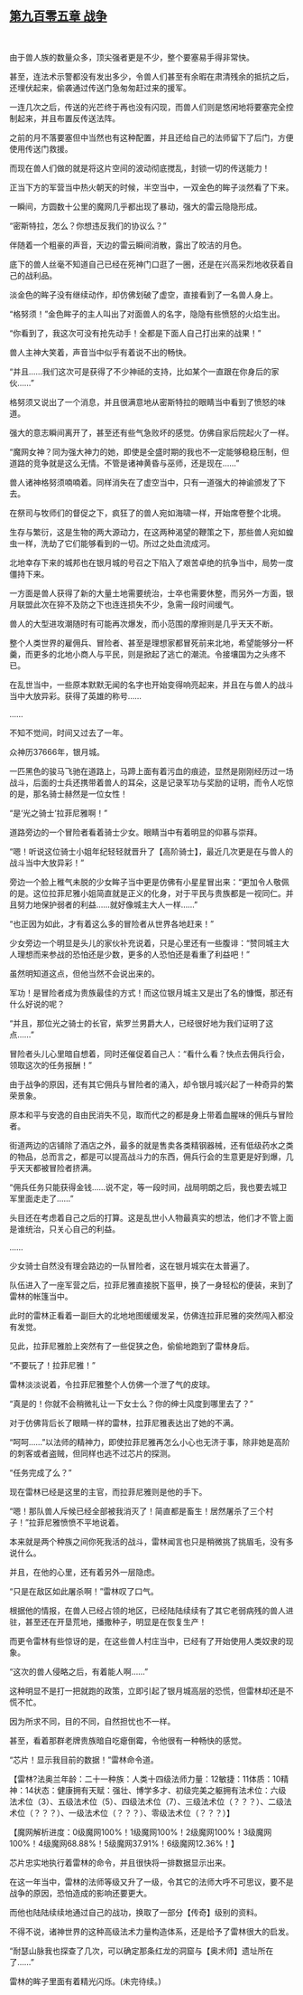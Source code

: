 ## [第九百零五章 战争](https://www.xxbiquge.com/11_11222/9026959.html)
﻿

  由于兽人族的数量众多，顶尖强者更是不少，整个要塞易手得非常快。

  甚至，连法术示警都没有发出多少，令兽人们甚至有余暇在肃清残余的抵抗之后，还埋伏起来，偷袭通过传送门急匆匆赶过来的援军。

  一连几次之后，传送的光芒终于再也没有闪现，而兽人们则是悠闲地将要塞完全控制起来，并且布置反传送法阵。

  之前的月不落要塞但中当然也有这种配置，并且还给自己的法师留下了后门，方便使用传送门救援。

  而现在兽人们做的就是将这片空间的波动彻底搅乱，封锁一切的传送能力！

  正当下方的军营当中热火朝天的时候，半空当中，一双金色的眸子淡然看了下来。

  一瞬间，方圆数十公里的魔网几乎都出现了暴动，强大的雷云隐隐形成。

  “密斯特拉，怎么？你想违反我们的协议么？”

  伴随着一个粗豪的声音，天边的雷云瞬间消散，露出了皎洁的月色。

  底下的兽人丝毫不知道自己已经在死神门口逛了一圈，还是在兴高采烈地收获着自己的战利品。

  淡金色的眸子没有继续动作，却仿佛划破了虚空，直接看到了一名兽人身上。

  “格努须！”金色眸子的主人叫出了对面兽人的名字，隐隐有些愤怒的火焰生出。

  “你看到了，我这次可没有抢先动手！全都是下面人自己打出来的战果！”

  兽人主神大笑着，声音当中似乎有着说不出的畅快。

  “并且……我们这次可是获得了不少神祗的支持，比如某个一直跟在你身后的家伙……”

  格努须又说出了一个消息，并且很满意地从密斯特拉的眼睛当中看到了愤怒的味道。

  强大的意志瞬间离开了，甚至还有些气急败坏的感觉。仿佛自家后院起火了一样。

  “魔网女神？同为强大神力的她，即使是全盛时期的我也不一定能够稳稳压制，但道路的竞争就是这么无情。不管是诸神黄昏与巫师，还是现在……”

  兽人诸神格努须喃喃着。同样消失在了虚空当中，只有一道强大的神谕颁发了下去。

  在祭司与牧师们的督促之下，疯狂了的兽人宛如海啸一样，开始席卷整个北境。

  生存与繁衍，这是生物的两大源动力，在这两种渴望的鞭策之下，那些兽人宛如蝗虫一样，洗劫了它们能够看到的一切。所过之处血流成河。

  北地幸存下来的城邦也在银月城的号召之下陷入了艰苦卓绝的抗争当中，局势一度僵持下来。

  一方面是兽人获得了新的大量土地需要统治，士卒也需要休整，而另外一方面，银月联盟此次在猝不及防之下也连连损失不少，急需一段时间缓气。

  兽人的大型进攻潮随时有可能再次爆发，而小范围的摩擦则是几乎天天不断。

  整个人类世界的雇佣兵、冒险者、甚至是理想家都冒死前来北地，希望能够分一杯羹，而更多的北地小商人与平民，则是掀起了逃亡的潮流。令接壤国为之头疼不已。

  在乱世当中，一些原本默默无闻的名字也开始变得响亮起来，并且在与兽人的战斗当中大放异彩。获得了英雄的称号……

  ……

  不知不觉间，时间又过去了一年。

  众神历37666年，银月城。

  一匹黑色的骏马飞驰在道路上，马蹄上面有着污血的痕迹，显然是刚刚经历过一场战斗，后面的士兵还携带着兽人的耳朵，这是记录军功与奖励的证明，而令人吃惊的是，那名骑士赫然是一位女性！

  “是‘光之骑士’拉菲尼雅啊！”

  道路旁边的一个冒险者看着骑士少女。眼睛当中有着明显的仰慕与崇拜。

  “嗯！听说这位骑士小姐年纪轻轻就晋升了【高阶骑士】，最近几次更是在与兽人的战斗当中大放异彩！”

  旁边一个脸上稚气未脱的少女眸子当中更是仿佛有小星星冒出来：“更加令人敬佩的是。这位拉菲尼雅小姐简直就是正义的化身，对于平民与贵族都是一视同仁。并且努力地保护弱者的利益……就好像城主大人一样……”

  “也正因为如此，才有着这么多的冒险者从世界各地赶来！”

  少女旁边一个明显是头儿的家伙补充说着，只是心里还有一些腹诽：“赞同城主大人理想而来参战的恐怕还是少数，更多的人恐怕还是看重了利益吧！”

  虽然明知道这点，但他当然不会说出来的。

  军功！是冒险者成为贵族最佳的方式！而这位银月城主又是出了名的慷慨，那还有什么好说的呢？

  “并且，那位光之骑士的长官，紫罗兰男爵大人，已经很好地为我们证明了这点……”

  冒险者头儿心里暗自想着，同时还催促着自己人：“看什么看？快点去佣兵行会，领取这次的任务报酬！”

  由于战争的原因，还有其它佣兵与冒险者的涌入，却令银月城兴起了一种奇异的繁荣景象。

  原本和平与安逸的自由民消失不见，取而代之的都是身上带着血腥味的佣兵与冒险者。

  街道两边的店铺除了酒店之外，最多的就是售卖各类精钢器械，还有低级药水之类的物品，总而言之，都是可以提高战斗力的东西，佣兵行会的生意更是好到爆，几乎天天都被冒险者挤满。

  “佣兵任务只能获得金钱……说不定，等一段时间，战局明朗之后，我也要去城卫军里面走走了……”

  头目还在考虑着自己之后的打算。这是乱世小人物最真实的想法，他们才不管上面是谁统治，只关心自己的利益。

  ……

  少女骑士自然没有理会路边的一队冒险者，这在银月城实在太普遍了。

  队伍进入了一座军营之后，拉菲尼雅直接脱下盔甲，换了一身轻松的便装，来到了雷林的帐篷当中。

  此时的雷林正看着一副巨大的北地地图缓缓发呆，仿佛连拉菲尼雅的突然闯入都没有发觉。

  见此，拉菲尼雅脸上突然有了一些促狭之色，偷偷地跑到了雷林身后。

  “不要玩了！拉菲尼雅！”

  雷林淡淡说着，令拉菲尼雅整个人仿佛一个泄了气的皮球。

  “真是的！你就不会稍微礼让一下女士么？你的绅士风度到哪里去了？”

  对于仿佛背后长了眼睛一样的雷林，拉菲尼雅表达出了她的不满。

  “呵呵……”以法师的精神力，即使拉菲尼雅再怎么小心也无济于事，除非她是高阶的刺客或者盗贼，但同样也逃不过芯片的探测。

  “任务完成了么？”

  现在雷林已经是这里的主官，而拉菲尼雅则是他的手下。

  “嗯！那队兽人斥候已经全部被我消灭了！简直都是畜生！居然屠杀了三个村子！”拉菲尼雅愤愤不平地说着。

  本来就是两个种族之间你死我活的战斗，雷林闻言也只是稍微挑了挑眉毛，没有多说什么。

  并且，在他的心里，还有着另外一层隐虑。

  “只是在敌区如此屠杀啊！”雷林叹了口气。

  根据他的情报，在兽人已经占领的地区，已经陆陆续续有了其它老弱病残的兽人进驻，甚至还在开垦荒地，播撒种子，明显是在恢复生产！

  而更令雷林有些惊讶的是，在这些兽人村庄当中，已经有了开始使用人类奴隶的现象。

  “这次的兽人侵略之后，有着能人啊……”

  这种明显不是打一把就跑的政策，立即引起了银月城高层的恐慌，但雷林却还是不慌不忙。

  因为所求不同，目的不同，自然担忧也不一样。

  甚至，看着那群老牌贵族暗自吃瘪倒霉，令他很有一种畅快的感觉。

  “芯片！显示我目前的数据！”雷林命令道。

  【雷林?法奥兰年龄：二十一种族：人类十四级法师力量：12敏捷：11体质：10精神：14状态：健康拥有天赋：强壮、博学多才、初级完美之躯拥有法术位：六级法术位（3）、五级法术位（5）、四级法术位（7）、三级法术位（？？？）、二级法术位（？？？）、一级法术位（？？？）、零级法术位（？？？）】

  【魔网解析进度：0级魔网100%！1级魔网100%！2级魔网100%！3级魔网100%！4级魔网68.88%！5级魔网37.91%！6级魔网12.36%！】

  芯片忠实地执行着雷林的命令，并且很快将一排数据显示出来。

  在这一年当中，雷林的法师等级又升了一级，令其它的法师大呼不可思议，要不是战争的原因，恐怕造成的影响还要更大。

  而他也陆陆续续地通过自己的战功，换取了一部分【传奇】级别的资料。

  不得不说，诸神世界的这种高级法术力量构造体系，还是给予了雷林很大的启发。

  “耐瑟山脉我也探查了几次，可以确定那条红龙的洞窟与【奥术师】遗址所在了……”

  雷林的眸子里面有着精光闪烁。(未完待续。)
